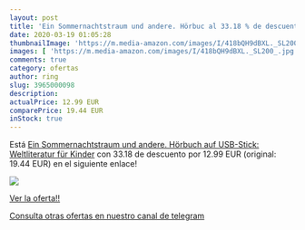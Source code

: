 ```yaml
---
layout: post
title: 'Ein Sommernachtstraum und andere. Hörbuc al 33.18 % de descuento'
date: 2020-03-19 01:05:28
thumbnailImage: 'https://m.media-amazon.com/images/I/418bQH9dBXL._SL200_.jpg'
images: [ 'https://m.media-amazon.com/images/I/418bQH9dBXL._SL200_.jpg' ]
comments: true
category: ofertas
author: ring
slug: 3965000098
description:
actualPrice: 12.99 EUR
comparePrice: 19.44 EUR
inStock: true
---
```


Está [Ein Sommernachtstraum und andere. Hörbuch auf USB-Stick: Weltliteratur für Kinder](https://www.amazon.com/dp/3965000098/?tag=redken08-20) con 33.18 de descuento por 12.99 EUR (original: 19.44 EUR) en el siguiente enlace!

[![](https://m.media-amazon.com/images/I/418bQH9dBXL._SL200_.jpg)](https://www.amazon.com/dp/3965000098/?tag=redken08-20)

[Ver la oferta!!](https://www.amazon.com/dp/3965000098/?tag=redken08-20)

[Consulta otras ofertas en nuestro canal de telegram](https://t.me/s/ofertas25)
